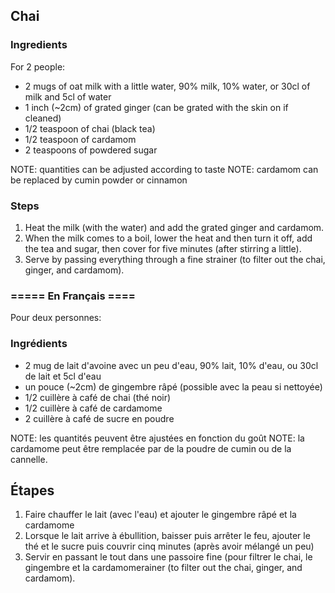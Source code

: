 ## Chai

### Ingredients

For 2 people:

- 2 mugs of oat milk with a little water, 90% milk, 10% water, or 30cl of milk and 5cl of water
- 1 inch (~2cm) of grated ginger (can be grated with the skin on if cleaned)
- 1/2 teaspoon of chai (black tea)
- 1/2 teaspoon of cardamom
- 2 teaspoons of powdered sugar

NOTE: quantities can be adjusted according to taste 
NOTE: cardamom can be replaced by cumin powder or cinnamon

### Steps

1. Heat the milk (with the water) and add the grated ginger and cardamom. 
2. When the milk comes to a boil, lower the heat and then turn it off, add the tea and sugar, then cover for five minutes (after stirring a little). 
3. Serve by passing everything through a fine strainer (to filter out the chai, ginger, and cardamom).


### ===== En Français ====

Pour deux personnes:

### Ingrédients 

- 2 mug de lait d'avoine avec un peu d'eau, 90% lait, 10% d'eau, ou 30cl de lait et 5cl d'eau 
- un pouce (~2cm) de gingembre râpé (possible avec la peau si nettoyée)
- 1/2 cuillère à café de chai (thé noir)
- 1/2 cuillère à café de cardamome
- 2 cuillère à café de sucre en poudre

NOTE: les quantités peuvent être ajustées en fonction du goût
NOTE: la cardamome peut être remplacée par de la poudre de cumin ou de la cannelle.

## Étapes
1. Faire chauffer le lait (avec l'eau) et ajouter le gingembre râpé et la cardamome 
2. Lorsque le lait arrive à ébullition, baisser puis arrêter le feu, ajouter le thé et le sucre puis couvrir cinq minutes (après avoir mélangé un peu) 
3. Servir en passant le tout dans une passoire fine (pour filtrer le chai, le gingembre et la cardamomerainer (to filter out the chai, ginger, and cardamom).
